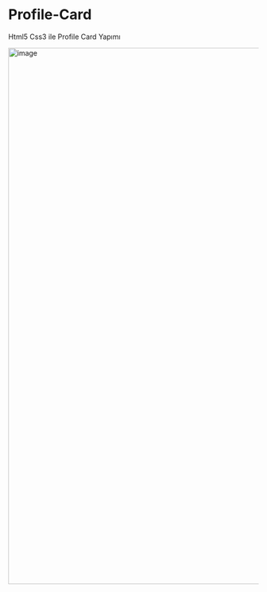 # Profile-Card
Html5 Css3 ile Profile Card Yapımı

<img width="1080" alt="image" src="https://github.com/tutisnn/Profile-Card/assets/139488248/0d8ec1fb-39be-4ea4-8720-b1306c632cd7">
